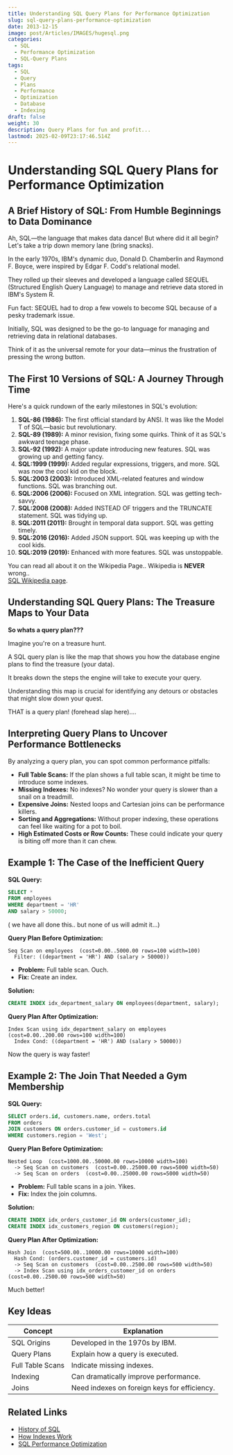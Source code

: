 ```yaml
---
title: Understanding SQL Query Plans for Performance Optimization
slug: sql-query-plans-performance-optimization
date: 2013-12-15
image: post/Articles/IMAGES/hugesql.png
categories:
  - SQL
  - Performance Optimization
  - SQL-Query Plans
tags:
  - SQL
  - Query
  - Plans
  - Performance
  - Optimization
  - Database
  - Indexing
draft: false
weight: 30
description: Query Plans for fun and profit...
lastmod: 2025-02-09T23:17:46.514Z
---
```

# Understanding SQL Query Plans for Performance Optimization

## A Brief History of SQL: From Humble Beginnings to Data Dominance

Ah, SQL—the language that makes data dance! But where did it all begin? Let's take a trip down memory lane (bring snacks).

In the early 1970s, IBM's dynamic duo, Donald D. Chamberlin and Raymond F. Boyce, were inspired by Edgar F. Codd's relational model.

They rolled up their sleeves and developed a language called SEQUEL (Structured English Query Language) to manage and retrieve data stored in IBM's System R.

Fun fact: SEQUEL had to drop a few vowels to become SQL because of a pesky trademark issue.

Initially, SQL was designed to be the go-to language for managing and retrieving data in relational databases.

Think of it as the universal remote for your data—minus the frustration of pressing the wrong button.

## The First 10 Versions of SQL: A Journey Through Time

Here's a quick rundown of the early milestones in SQL's evolution:

1. **SQL-86 (1986):** The first official standard by ANSI. It was like the Model T of SQL—basic but revolutionary.
2. **SQL-89 (1989):** A minor revision, fixing some quirks. Think of it as SQL's awkward teenage phase.
3. **SQL-92 (1992):** A major update introducing new features. SQL was growing up and getting fancy.
4. **SQL:1999 (1999):** Added regular expressions, triggers, and more. SQL was now the cool kid on the block.
5. **SQL:2003 (2003):** Introduced XML-related features and window functions. SQL was branching out.
6. **SQL:2006 (2006):** Focused on XML integration. SQL was getting tech-savvy.
7. **SQL:2008 (2008):** Added INSTEAD OF triggers and the TRUNCATE statement. SQL was tidying up.
8. **SQL:2011 (2011):** Brought in temporal data support. SQL was getting timely.
9. **SQL:2016 (2016):** Added JSON support. SQL was keeping up with the cool kids.
10. **SQL:2019 (2019):** Enhanced with more features. SQL was unstoppable.

You can read all about it on the Wikipedia Page.. Wikipedia is **NEVER** wrong..\
[SQL Wikipedia page](https://en.wikipedia.org/wiki/SQL).

## Understanding SQL Query Plans: The Treasure Maps to Your Data

**So whats a query plan???**

Imagine you're on a treasure hunt.

A SQL query plan is like the map that shows you how the database engine plans to find the treasure (your data).

It breaks down the steps the engine will take to execute your query.

Understanding this map is crucial for identifying any detours or obstacles that might slow down your quest.

THAT is a query plan! (forehead slap here)....

## Interpreting Query Plans to Uncover Performance Bottlenecks

By analyzing a query plan, you can spot common performance pitfalls:

* **Full Table Scans:** If the plan shows a full table scan, it might be time to introduce some indexes.
* **Missing Indexes:** No indexes? No wonder your query is slower than a snail on a treadmill.
* **Expensive Joins:** Nested loops and Cartesian joins can be performance killers.
* **Sorting and Aggregations:** Without proper indexing, these operations can feel like waiting for a pot to boil.
* **High Estimated Costs or Row Counts:** These could indicate your query is biting off more than it can chew.

## Example 1: The Case of the Inefficient Query

**SQL Query:**

```sql
SELECT * 
FROM employees 
WHERE department = 'HR' 
AND salary > 50000;
```

( we have all done this.. but none of us will admit it...)

**Query Plan Before Optimization:**

```
Seq Scan on employees  (cost=0.00..5000.00 rows=100 width=100)
  Filter: ((department = 'HR') AND (salary > 50000))
```

* **Problem:** Full table scan. Ouch.
* **Fix:** Create an index.

**Solution:**

```sql
CREATE INDEX idx_department_salary ON employees(department, salary);
```

**Query Plan After Optimization:**

```
Index Scan using idx_department_salary on employees  (cost=0.00..200.00 rows=100 width=100)
  Index Cond: ((department = 'HR') AND (salary > 50000))
```

Now the query is way faster!

## Example 2: The Join That Needed a Gym Membership

**SQL Query:**

```sql
SELECT orders.id, customers.name, orders.total
FROM orders
JOIN customers ON orders.customer_id = customers.id
WHERE customers.region = 'West';
```

**Query Plan Before Optimization:**

```
Nested Loop  (cost=1000.00..50000.00 rows=10000 width=100)
  -> Seq Scan on customers  (cost=0.00..25000.00 rows=5000 width=50)
  -> Seq Scan on orders  (cost=0.00..25000.00 rows=5000 width=50)
```

* **Problem:** Full table scans in a join. Yikes.
* **Fix:** Index the join columns.

**Solution:**

```sql
CREATE INDEX idx_orders_customer_id ON orders(customer_id);
CREATE INDEX idx_customers_region ON customers(region);
```

**Query Plan After Optimization:**

```
Hash Join  (cost=500.00..10000.00 rows=10000 width=100)
  Hash Cond: (orders.customer_id = customers.id)
  -> Seq Scan on customers  (cost=0.00..2500.00 rows=500 width=50)
  -> Index Scan using idx_orders_customer_id on orders  (cost=0.00..2500.00 rows=500 width=50)
```

Much better!

## Key Ideas

| Concept          | Explanation                                  |
| ---------------- | -------------------------------------------- |
| SQL Origins      | Developed in the 1970s by IBM.               |
| Query Plans      | Explain how a query is executed.             |
| Full Table Scans | Indicate missing indexes.                    |
| Indexing         | Can dramatically improve performance.        |
| Joins            | Need indexes on foreign keys for efficiency. |

## Related Links

* [History of SQL](https://en.wikipedia.org/wiki/SQL)
* [How Indexes Work](https://use-the-index-luke.com/)
* [SQL Performance Optimization](https://www.sqlperformance.com/)
